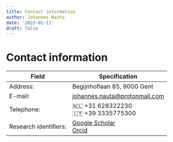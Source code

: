 ```yaml
---
title: Contact information
author: Johannes Nauta
date: '2023-01-11'
draft: false
---
```


# Contact information

| Field                 | Specification                        |
|-----------------------|--------------------------------------|
| Address:              | Begijnhoflaan 85, 9000 Gent          |
| E-mail:               | johannes.nauta@protonmail.com        |
| Telephone:            | :netherlands: +31 628322230 </br> :it: +39 3335775300 |
| Research identifiers: | [Google Scholar][1] </br> [Orcid][2] |

[1]: https://scholar.google.com/citations?user=Ae-RVSwAAAAJ&hl=en
[2]: https://orcid.org/my-orcid?orcid=0000-0002-5859-2729


